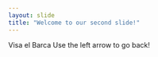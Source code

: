 ```yaml
---
layout: slide
title: "Welcome to our second slide!"
---
```

Visa el Barca 
Use the left arrow to go back!
